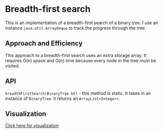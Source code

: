 # Breadth-first search

This is an implementation of a breadth-first search of a binary tree. I use an instance `java.util.ArrayDeque` to track the progress through the tree.

## Approach and Efficiency

This approach to a breadth-first search uses an extra storage array. It requires O(n) space and O(n) time because every node in the tree must be visited.

## API

`breadthFirstSearch(BinaryTree bt)` - this method is static. It takes in an instance of `BinaryTree`. It returns an `ArrayList<Integer>`.

## Visualization

[Click here for visualization]()
